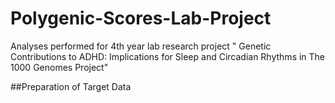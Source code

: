 # Polygenic-Scores-Lab-Project

Analyses performed for 4th year lab research project "
Genetic Contributions to ADHD: Implications for Sleep and Circadian Rhythms in The 1000 Genomes Project"

##Preparation of Target Data 

###


